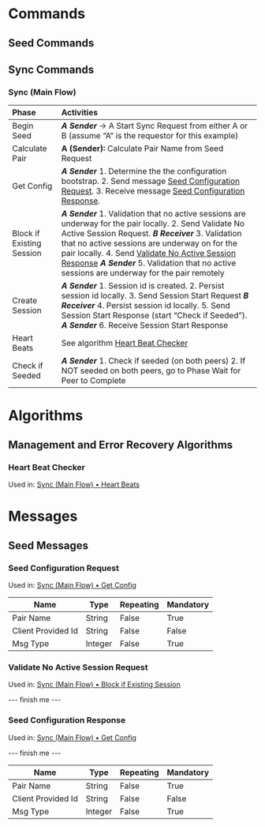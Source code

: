 
# Commands
## Seed Commands

## Sync Commands

### Sync (Main Flow)

| Phase  | Activities   |
| :----- |:------------ |
| Begin Seed | _**A Sender**_ -> A Start Sync Request from either A or B (assume “A” is the requestor for this example) |
| Calculate Pair | **A (Sender):** Calculate Pair Name from Seed Request |
| <a name="05618054-ADF4-4170-A2AB-C45B36F6AFE7"> Get Config | _**A Sender**_ 1. Determine the the configuration bootstrap. 2. Send message [Seed Configuration Request](#DA4C78FF-4211-464E-8C78-6B099F87E55C). 3. Receive message [Seed Configuration Response](#73ED374F-B6DE-4FD4-B77F-750FBF3BF511). 
| <a name="FD0C10C7-0AE0-4F27-B6AC-AA18A5E9F4D4"> Block if Existing Session | _**A Sender**_ 1. Validation that no active sessions are underway for the pair locally. 2. Send Validate No Active Session Request. _**B Receiver**_ 3. Validation that no active sessions are underway on for the pair locally. 4. Send [Validate No Active Session Response](#1703A83D-7C2F-4EB8-BE63-781D9AD8ABC1) _**A Sender**_ 5. Validation that no active sessions are underway for the pair remotely
| Create Session | _**A Sender**_ 1. Session id is created. 2. Persist session id locally. 3. Send Session Start Request _**B Receiver**_ 4. Persist session id locally. 5. Send Session Start Response (start “Check if Seeded”). _**A Sender**_ 6. Receive Session Start Response 
| <a name="4910908C-63E1-46F5-BFFF-E69B62EBC714"> Heart Beats | See algorithm [Heart Beat Checker](#CCF35108-AACD-46A0-9364-BAFD022D38DE) |
| Check if Seeded | _**A Sender**_ 1. Check if seeded (on both peers) 2. If NOT seeded on both peers, go to Phase Wait for Peer to Complete

# Algorithms
## Management and Error Recovery Algorithms
### <a name="CCF35108-AACD-46A0-9364-BAFD022D38DE"> Heart Beat Checker 
Used in: [Sync (Main Flow) • Heart Beats](#4910908C-63E1-46F5-BFFF-E69B62EBC714)

# Messages

## Seed Messages

### <a name="DA4C78FF-4211-464E-8C78-6B099F87E55C"> Seed Configuration Request
Used in: [Sync (Main Flow) • Get Config](#05618054-ADF4-4170-A2AB-C45B36F6AFE7)

| Name | Type | Repeating | Mandatory |
| ---- | ---- | --------- | --------- |
| Pair Name | String | False | True |
| Client Provided Id | String | False | False |
| Msg Type | Integer | False | True |

### <a name="1703A83D-7C2F-4EB8-BE63-781D9AD8ABC1"> Validate No Active Session Request
Used in: [Sync (Main Flow) • Block if Existing Session](#FD0C10C7-0AE0-4F27-B6AC-AA18A5E9F4D4)

--- finish me ---

### <a name="73ED374F-B6DE-4FD4-B77F-750FBF3BF511"> Seed Configuration Response
Used in: [Sync (Main Flow) • Get Config](#05618054-ADF4-4170-A2AB-C45B36F6AFE7)

--- finish me ---

| Name | Type | Repeating | Mandatory |
| ---- | ---- | --------- | --------- |
| Pair Name | String | False | True |
| Client Provided Id | String | False | False |
| Msg Type | Integer | False | True |
